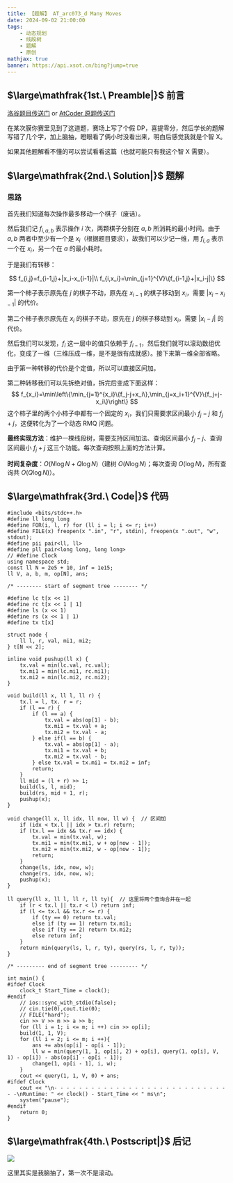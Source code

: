 ```yaml
---
title: 【题解】 AT_arc073_d Many Moves
date: 2024-09-02 21:00:00
tags: 
    - 动态规划
    - 线段树
    - 题解
    - 原创
mathjax: true
banner: https://api.xsot.cn/bing?jump=true
---
```


## $\large\mathfrak{1st.\ Preamble|}$ 前言

[洛谷题目传送门](https://www.luogu.com.cn/problem/AT_arc073_d) or [AtCoder 原题传送门](https://atcoder.jp/contests/arc073/tasks/arc073_d)

在某次膜你赛里见到了这道题，赛场上写了个假 DP，喜提零分，然后学长的题解写错了几个字，加上脑抽，瞪眼看了俩小时没看出来，明白后感觉我就是个智 X。

如果其他题解看不懂的可以尝试看看这篇（也就可能只有我这个智 X 需要）。

## $\large\mathfrak{2nd.\ Solution|}$ 题解

### 思路

首先我们知道每次操作最多移动一个棋子（废话）。

然后我们记 $f_{i,a,b}$ 表示操作 $i$ 次，两颗棋子分别在 $a,b$ 所消耗的最小时间。由于 $a,b$ 两者中至少有一个是 $x_i$（根据题目要求），故我们可以少记一维，用 $f_{i,a}$ 表示一个在 $x_i$，另一个在 $a$​ 的最小耗时。

于是我们有转移：

$$
f_{i,j}=f_{i-1,j}+|x_i-x_{i-1}|\\
f_{i,x_i}=\min_{j=1}^{V}\{f_{i-1,j}+|x_i-j|\}
$$

第一个柿子表示原先在 $j$ 的棋子不动，原先在 $x_{i-1}$ 的棋子移动到 $x_i$，需要 $|x_i-x_{i-1}|$ 的代价。

第二个柿子表示原先在 $x_i$ 的棋子不动，原先在 $j$ 的棋子移动到 $x_i$，需要 $|x_i-j|$ 的代价。

然后我们可以发现，$f_i$ 这一层中的值只依赖于 $f_{i-1}$​，然后我们就可以滚动数组优化，变成了一维（三维压成一维，是不是很有成就感）。接下来第一维全部省略。

由于第一种转移的代价是个定值，所以可以直接区间加。

第二种转移我们可以先拆绝对值，拆完后变成下面这样：
$$
f_{x_i}=\min\left\{\min_{j=1}^{x_i}\{f_j-j+x_i\},\min_{j=x_i+1}^{V}\{f_j+j-x_i\}\right\}
$$
这个柿子里的两个小柿子中都有一个固定的 $x_i$，我们只需要求区间最小 $f_j-j$ 和 $f_j+j$，这便转化为了一个动态 RMQ 问题。

**最终实现方法**：维护一棵线段树，需要支持区间加法、查询区间最小 $f_j-j$、查询区间最小 $f_j+j$ 这三个功能。每次查询按照上面的方法计算。

**时间复杂度**：$O(N\log N+Q\log N)$（建树 $O(N\log N)$；每次查询 $O(\log N)$，所有查询共 $O(Q\log N)$）。

## $\large\mathfrak{3rd.\ Code|}$ 代码

```en
#include <bits/stdc++.h>
#define ll long long
#define FOR(i, l, r) for (ll i = l; i <= r; i++)
#define FILE(x) freopen(x ".in", "r", stdin), freopen(x ".out", "w", stdout);
#define pii pair<ll, ll>
#define pll pair<long long, long long>
// #define Clock
using namespace std;
const ll N = 2e5 + 10, inf = 1e15;
ll V, a, b, m, op[N], ans;

/* -------- start of segment tree -------- */

#define lc t[x << 1]
#define rc t[x << 1 | 1]
#define ls (x << 1)
#define rs (x << 1 | 1)
#define tx t[x]

struct node {
    ll l, r, val, mi1, mi2;
} t[N << 2];

inline void pushup(ll x) {
	tx.val = min(lc.val, rc.val);
	tx.mi1 = min(lc.mi1, rc.mi1);
	tx.mi2 = min(lc.mi2, rc.mi2);
}

void build(ll x, ll l, ll r) {
    tx.l = l, tx. r = r;
	if (l == r) {
        if (l == a) {
        	tx.val = abs(op[1] - b);
        	tx.mi1 = tx.val + a;
        	tx.mi2 = tx.val - a;
        } else if(l == b) {
        	tx.val = abs(op[1] - a);
        	tx.mi1 = tx.val + b;
        	tx.mi2 = tx.val - b;
        } else tx.val = tx.mi1 = tx.mi2 = inf;
        return;
    }
    ll mid = (l + r) >> 1;
    build(ls, l, mid);
    build(rs, mid + 1, r);
    pushup(x);
}

void change(ll x, ll idx, ll now, ll w) {  // 区间加
	if (idx < tx.l || idx > tx.r) return;
	if (tx.l == idx && tx.r == idx) {
		tx.val = min(tx.val, w);
		tx.mi1 = min(tx.mi1, w + op[now - 1]);
		tx.mi2 = min(tx.mi2, w - op[now - 1]);
		return;
	}
	change(ls, idx, now, w);
	change(rs, idx, now, w);
	pushup(x);
}

ll query(ll x, ll l, ll r, ll ty){  // 这里将两个查询合并在一起
	if (r < tx.l || tx.r < l) return inf;
	if (l <= tx.l && tx.r <= r) {
		if (ty == 0) return tx.val;
		else if (ty == 1) return tx.mi1;
		else if (ty == 2) return tx.mi2;
		else return inf;
	}
	return min(query(ls, l, r, ty), query(rs, l, r, ty));
}

/* --------- end of segment tree --------- */

int main() {
#ifdef Clock
    clock_t Start_Time = clock();
#endif
    // ios::sync_with_stdio(false);
    // cin.tie(0),cout.tie(0);
    // FILE("hard");
    cin >> V >> m >> a >> b;
    for (ll i = 1; i <= m; i ++) cin >> op[i];
    build(1, 1, V);
	for (ll i = 2; i <= m; i ++){
		ans += abs(op[i] - op[i - 1]);
		ll w = min(query(1, 1, op[i], 2) + op[i], query(1, op[i], V, 1) - op[i]) - abs(op[i] - op[i - 1]);
		change(1, op[i - 1], i, w);
	}
	cout << query(1, 1, V, 0) + ans;
#ifdef Clock
    cout << "\n- - - - - - - - - - - - - - - - - - - - - - - - - - - - - -\nRuntime: " << clock() - Start_Time << " ms\n";
    system("pause");
#endif
    return 0;
}
```

## $\large\mathfrak{4th.\ Postscript|}$ 后记

![](\img\solution-at-arc073d.png)

这里其实是我脑抽了，第一次不是滚动。
